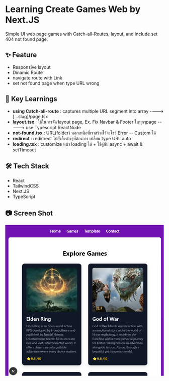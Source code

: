 # Learning Create Games Web by Next.JS
Simple UI web page games with Catch-all-Routes, layout, and include set 404 not found page.

## ✨ Feature
- Responsive layout
- Dinamic Route
- navigate route with Link
- set not found page when type URL wrong

## 🔑 Key Learnings
- **using Catch-all-route** : captures multiple URL segment into array ----> [...slug]/page.tsx
- **layout.tsx** : ใช้ในการจัด layout page, Ex. Fix Navbar & Footer ในทุกๆpage -----> use Typescript ReactNode
- **not-found.tsx** : URL(folder) นอกเหนือที่เราสร้างไว้จะโชว์ Error -- Custom ได้
- **redirect** : redicrect ไปยังลิ้งต่างๆที่ต้องการ  เปลี่ยน type URL auto
- **loading.tsx** : customize หน้า loading ได้ + ใช้คู่กับ async + await & setTimeout

## 🛠️ Tech Stack
- React
- TailwindCSS
- Next.JS
- TypeScript

## 📷 Screen Shot
![alt text](image.png)


